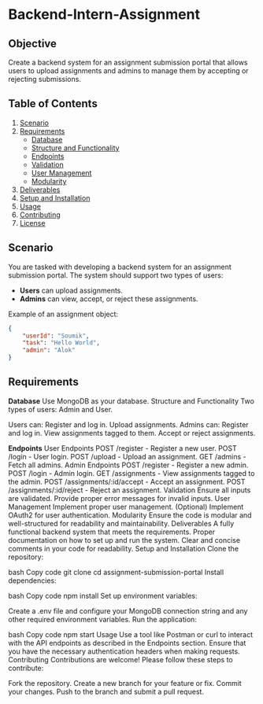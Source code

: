 # Backend-Intern-Assignment

## Objective

Create a backend system for an assignment submission portal that allows users to upload assignments and admins to manage them by accepting or rejecting submissions.

## Table of Contents

1. [Scenario](#scenario)
2. [Requirements](#requirements)
   - [Database](#database)
   - [Structure and Functionality](#structure-and-functionality)
   - [Endpoints](#endpoints)
   - [Validation](#validation)
   - [User Management](#user-management)
   - [Modularity](#modularity)
3. [Deliverables](#deliverables)
4. [Setup and Installation](#setup-and-installation)
5. [Usage](#usage)
6. [Contributing](#contributing)
7. [License](#license)

## Scenario

You are tasked with developing a backend system for an assignment submission portal. The system should support two types of users:

- **Users** can upload assignments.
- **Admins** can view, accept, or reject these assignments.

Example of an assignment object:

```json
{
    "userId": "Soumik",
    "task": "Hello World",
    "admin": "Alok"
}
```
## Requirements

**Database**
Use MongoDB as your database.
Structure and Functionality
Two types of users: Admin and User.

Users can:
   Register and log in.
   Upload assignments.
Admins can:
   Register and log in.
   View assignments tagged to them.
   Accept or reject assignments.

**Endpoints**
User Endpoints
POST /register - Register a new user.
POST /login - User login.
POST /upload - Upload an assignment.
GET /admins - Fetch all admins.
Admin Endpoints
POST /register - Register a new admin.
POST /login - Admin login.
GET /assignments - View assignments tagged to the admin.
POST /assignments/:id/accept - Accept an assignment.
POST /assignments/:id/reject - Reject an assignment.
Validation
Ensure all inputs are validated.
Provide proper error messages for invalid inputs.
User Management
Implement proper user management.
(Optional) Implement OAuth2 for user authentication.
Modularity
Ensure the code is modular and well-structured for readability and maintainability.
Deliverables
A fully functional backend system that meets the requirements.
Proper documentation on how to set up and run the system.
Clear and concise comments in your code for readability.
Setup and Installation
Clone the repository:

bash
Copy code
git clone <repository-link>
cd assignment-submission-portal
Install dependencies:

bash
Copy code
npm install
Set up environment variables:

Create a .env file and configure your MongoDB connection string and any other required environment variables.
Run the application:

bash
Copy code
npm start
Usage
Use a tool like Postman or curl to interact with the API endpoints as described in the Endpoints section.
Ensure that you have the necessary authentication headers when making requests.
Contributing
Contributions are welcome! Please follow these steps to contribute:

Fork the repository.
Create a new branch for your feature or fix.
Commit your changes.
Push to the branch and submit a pull request.




